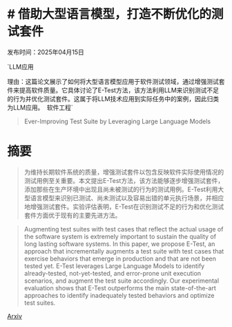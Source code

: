 # # 借助大型语言模型，打造不断优化的测试套件

发布时间：2025年04月15日

`LLM应用

理由：这篇论文展示了如何将大型语言模型应用于软件测试领域，通过增强测试套件来提高软件质量。它具体讨论了E-Test方法，该方法利用LLM来识别测试不足的行为并优化测试套件。这属于将LLM技术应用到实际任务中的案例，因此归类为LLM应用。` `软件工程`

> Ever-Improving Test Suite by Leveraging Large Language Models

# 摘要

> 为维持长期软件系统的质量，增强测试套件以包含反映软件实际使用情况的测试用例至关重要。本文提出E-Test方法，该方法能够逐步增强测试套件，添加那些在生产环境中出现且尚未被测试的行为的测试用例。E-Test利用大型语言模型来识别已测试、尚未测试以及容易出错的单元执行场景，并相应地增强测试套件。实验评估表明，E-Test在识别测试不足的行为和优化测试套件方面优于现有的主要先进方法。

> Augmenting test suites with test cases that reflect the actual usage of the software system is extremely important to sustain the quality of long lasting software systems. In this paper, we propose E-Test, an approach that incrementally augments a test suite with test cases that exercise behaviors that emerge in production and that are not been tested yet. E-Test leverages Large Language Models to identify already-tested, not-yet-tested, and error-prone unit execution scenarios, and augment the test suite accordingly. Our experimental evaluation shows that E-Test outperforms the main state-of-the-art approaches to identify inadequately tested behaviors and optimize test suites.

[Arxiv](https://arxiv.org/abs/2506.11000)